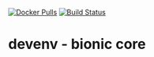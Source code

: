 [![Docker Pulls](https://img.shields.io/docker/pulls/nugulinux/devenv.svg)](https://hub.docker.com/r/nugulinux/devenv/) [![Build Status](https://github.com/nugulinux/docker-devenv/workflows/Docker%20publish%20-%20core_bionic/badge.svg)](https://github.com/nugulinux/docker-devenv/actions?query=workflow%3A%22Docker+publish+-+core_bionic%22)

# devenv - bionic core
